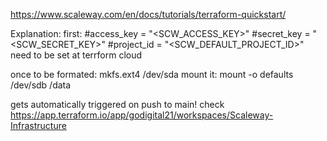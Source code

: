 https://www.scaleway.com/en/docs/tutorials/terraform-quickstart/


Explanation:
first:
  #access_key      = "<SCW_ACCESS_KEY>"
  #secret_key      = "<SCW_SECRET_KEY>"
  #project_id      = "<SCW_DEFAULT_PROJECT_ID>"
need to be set at terrform cloud

once to be formated: mkfs.ext4 /dev/sda
mount it: mount -o defaults /dev/sdb /data


gets automatically triggered on push to main!
check https://app.terraform.io/app/godigital21/workspaces/Scaleway-Infrastructure